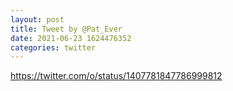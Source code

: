 ```yaml
--- 
layout: post 
title: Tweet by @Pat_Ever 
date: 2021-06-23 1624476352 
categories: twitter 
--- 
```

https://twitter.com/o/status/1407781847786999812